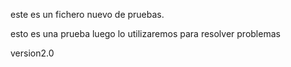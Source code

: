 este es un fichero nuevo de pruebas.


esto es una prueba luego lo utilizaremos
para resolver problemas

version2.0